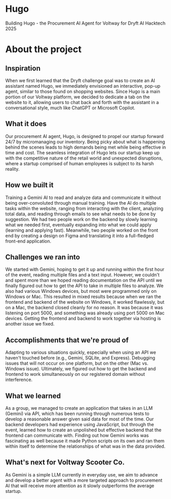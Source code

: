 # Hugo
Building Hugo - the Procurement AI Agent for Voltway for Dryft AI Hacktech 2025

# About the project
## Inspiration
When we first learned that the Dryft challenge goal was to create an AI assistant named Hugo, we immediately envisioned an interactive, pop-up agent, similar to those found on shopping websites. Since Hugo is a main portion of our Voltway platform, we decided to dedicate a tab on the website to it, allowing users to chat back and forth with the assistant in a conversational style, much like ChatGPT or Microsoft Copilot. 

## What it does
Our procurement AI agent, Hugo, is designed to propel our startup forward 24/7 by micromanaging our inventory. Being picky about what is happening behind the scenes leads to high demands being met while being effective in time and cost. The seamless integration of Hugo lets our startup keep up with the competitive nature of the retail world and unexpected disruptions, where a startup comprised of human employees is subject to its harsh reality.

## How we built it
Training a Gemini AI to read and analyze data and communicate it without being over-convoluted through manual training. Have the AI do multiple tasks within the website, ranging from interacting with the client, analyzing total data, and reading through emails to see what needs to be done by suggestion. We had two people work on the backend by slowly learning what we needed first, eventually expanding into what we could apply (learning and applying fast). Meanwhile, two people worked on the front end by creating a design on Figma and translating it into a full-fledged front-end application.

## Challenges we ran into
We started with Gemini, hoping to get it up and running within the first hour of the event, reading multiple files and a text input. However, we couldn't and spent more than we hoped reading documentation on the API until we finally figured out how to get the API to take in multiple files to analyze. We also had various Windows devices, but most were programmed only on Windows or Mac. This resulted in mixed results because when we ran the frontend and backend of the website on Windows, it worked flawlessly, but on a Mac, the backend closed cleanly for no reason. It was because it was listening on port 5000, and something was already using port 5000 on Mac devices. Getting the frontend and backend to work together via hosting is another issue we fixed.

## Accomplishments that we're proud of
Adapting to various situations quickly, especially when using an API we haven't touched before (e.g., Gemini, SQLite, and Express). Debugging issues that will not occur on one platform, but on the other (Mac vs. Windows issue). Ultimately, we figured out how to get the backend and frontend to work simultaneously on our registered domain without interference.

## What we learned
As a group, we managed to create an application that takes in an LLM (Gemini) via API, which has been running through numerous tests to develop a reasonable answer given said data for most of the time. Our backend developers had experience using JavaScript, but through the event, learned how to create an unpolished but effective backend that the frontend can communicate with. Finding out how Gemini works was fascinating as well because it made Python scripts on its own and ran them within itself to determine the relationships of what was in the data provided.

## What's next for Voltway Scooter Co.
As Gemini is a simple LLM currently in everyday use, we aim to advance and develop a better agent with a more targeted approach to procurement AI that will receive more attention as it slowly outperforms the average startup.
